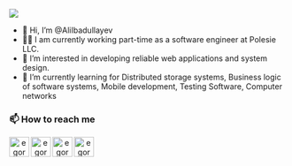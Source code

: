 ![](https://komarev.com/ghpvc/?username=AliIbadullayev&style=flat-square)
- 👋 Hi, I’m @AliIbadullayev
- 👨‍💻 I am currently working part-time as a software engineer at Polesie LLC.
- 👀 I’m interested in developing reliable web applications and system design.
- 🌱 I’m currently learning for Distributed storage systems, Business logic of software systems, Mobile development, Testing
Software, Computer networks
### 📫 How to reach me 
<p align="center">
 <a href="https://t.me/Ali_I7575" target="_blank" rel="noreferrer"> <img align="left" alt="egormit | Telegram" width="36px" src="https://upload.wikimedia.org/wikipedia/commons/thumb/8/83/Telegram_2019_Logo.svg/2048px-Telegram_2019_Logo.svg.png"/></a>
  <a href="https://vk.com/ali200257" target="_blank" rel="noreferrer"> <img align="left" alt="egormit | VK" width="36px" src="https://upload.wikimedia.org/wikipedia/commons/2/21/VK.com-logo.svg"/> </a>
  <a href="https://www.linkedin.com/in/alibaba-ibadullaev-52a548192/" target="_blank" rel="noreferrer"> <img align="left" alt="egormit | VK" width="36px" src="https://upload.wikimedia.org/wikipedia/commons/thumb/c/ca/LinkedIn_logo_initials.png/640px-LinkedIn_logo_initials.png"/> </a>
   <a href="mailto:ali.ibadullayev.02@gmail.com" target="_blank" rel="noreferrer"> <img align="left" alt="egormit | VK" width="36px" src="https://stmaaprodfwsite.blob.core.windows.net/assets/sites/9/2020/05/email-13765-300x300.png"/> </a>
</p>
<!---
AliIbadullayev/AliIbadullayev is a ✨ special ✨ repository because its `README.md` (this file) appears on your GitHub profile.
You can click the Preview link to take a look at your changes.
--->
